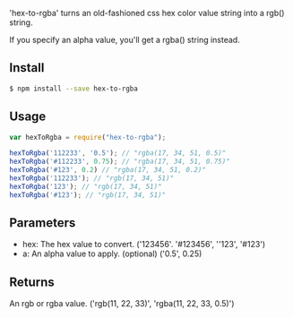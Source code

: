 
'hex-to-rgba' turns an old-fashioned css hex color value string into a rgb() string.

If you specify an alpha value, you'll get a rgba() string instead.

## Install
```bash
$ npm install --save hex-to-rgba
```
## Usage
```js
var hexToRgba = require("hex-to-rgba");

hexToRgba('112233', '0.5'); // "rgba(17, 34, 51, 0.5)"
hexToRgba('#112233', 0.75); // "rgba(17, 34, 51, 0.75)"
hexToRgba('#123', 0.2) // "rgba(17, 34, 51, 0.2)"
hexToRgba('112233'); // "rgb(17, 34, 51)"
hexToRgba('123'); // "rgb(17, 34, 51)"
hexToRgba('#123'); // "rgb(17, 34, 51)"
```

## Parameters
* hex: The hex value to convert. ('123456'. '#123456', ''123', '#123')
* a: An alpha value to apply. (optional) ('0.5', 0.25)

## Returns
An rgb or rgba value. ('rgb(11, 22, 33)', 'rgba(11, 22, 33, 0.5)')
